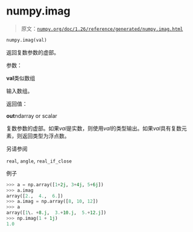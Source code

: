 # numpy.imag

> 原文：[`numpy.org/doc/1.26/reference/generated/numpy.imag.html`](https://numpy.org/doc/1.26/reference/generated/numpy.imag.html)

```py
numpy.imag(val)
```

返回复数参数的虚部。

参数：

**val**类似数组

输入数组。

返回值：

**out**ndarray or scalar

复数参数的虚部。如果*val*是实数，则使用*val*的类型输出。如果*val*具有复数元素，则返回类型为浮点数。

另请参阅

`real`, `angle`, `real_if_close`

例子

```py
>>> a = np.array([1+2j, 3+4j, 5+6j])
>>> a.imag
array([2.,  4.,  6.])
>>> a.imag = np.array([8, 10, 12])
>>> a
array([1\. +8.j,  3.+10.j,  5.+12.j])
>>> np.imag(1 + 1j)
1.0 
```
